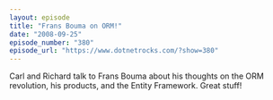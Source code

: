 ```yaml
---
layout: episode
title: "Frans Bouma on ORM!"
date: "2008-09-25"
episode_number: "380"
episode_url: "https://www.dotnetrocks.com/?show=380"
---
```


Carl and Richard talk to Frans Bouma about his thoughts on the ORM revolution, his products, and the Entity Framework. Great stuff!

